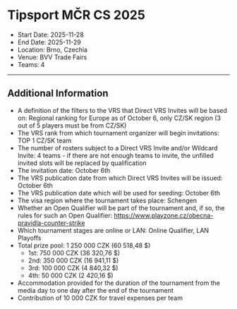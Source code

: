 # Tipsport MČR CS 2025
- Start Date: 2025-11-28
- End Date: 2025-11-29
- Location: Brno, Czechia
- Venue: BVV Trade Fairs
- Teams: 4
---
## Additional Information
- A definition of the filters to the VRS that Direct VRS Invites will be based on: Regional ranking for Europe as of October 6, only CZ/SK region (3 out of 5 players must be from CZ/SK)
- The VRS rank from which tournament organizer will begin invitations: TOP 1 CZ/SK team
- The number of rosters subject to a Direct VRS Invite and/or Wildcard Invite: 4 teams - if there are not enough teams to invite, the unfilled invited slots will be replaced by qualification
- The invitation date: October 6th
- The VRS publication date from which Direct VRS Invites will be issued: October 6th
- The VRS publication date which will be used for seeding: October 6th
- The visa region where the tournament takes place: Schengen
- Whether an Open Qualifier will be part of the tournament and, if so, the rules for such an Open Qualifier: https://www.playzone.cz/obecna-pravidla-counter-strike
- Which tournament stages are online or LAN: Online Qualifier, LAN Playoffs
- Total prize pool: 1 250 000 CZK (60 518,48 $)
  - 1st: 750 000 CZK (36 320,76 $)
  - 2nd: 350 000 CZK (16 941,11 $)
  - 3rd: 100 000 CZK (4 840,32 $)
  - 4th: 50 000 CZK (2 420,16 $)
- Accommodation provided for the duration of the tournament from the media day to one day after the end of the tournament
- Contribution of 10 000 CZK for travel expenses per team

